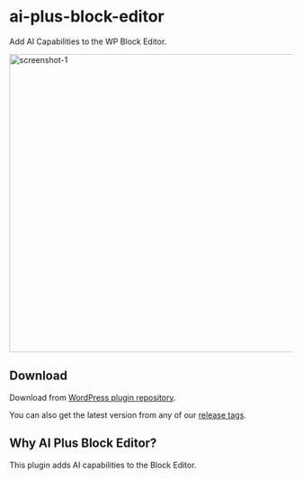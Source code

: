 # ai-plus-block-editor
Add AI Capabilities to the WP Block Editor.

<p><img width="531" alt="screenshot-1" src="https://github.com/user-attachments/assets/4d042df2-3da7-4bc9-ad02-a786a4c39470"></p>

## Download

Download from [WordPress plugin repository](https://wordpress.org/plugins/ai-plus-block-editor/).

You can also get the latest version from any of our [release tags](https://github.com/badasswp/ai-plus-block-editor/releases).

## Why AI Plus Block Editor?

This plugin adds AI capabilities to the Block Editor.
